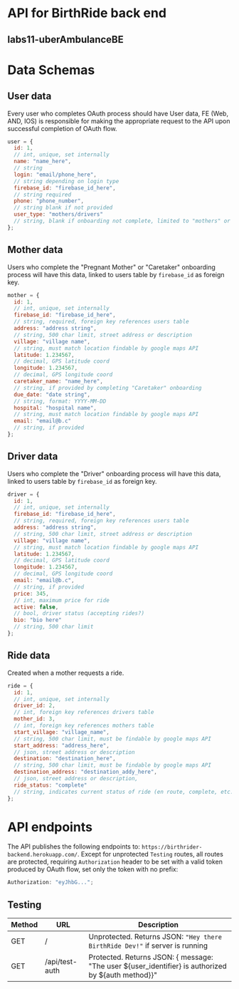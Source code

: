 # API for BirthRide back end

## labs11-uberAmbulanceBE

# Data Schemas

## User data

Every user who completes OAuth process should have User data, FE (Web, AND, IOS) is responsible for making the appropriate request to the API upon successful completion of OAuth flow.

```js
user = {
  id: 1,
  // int, unique, set internally
  name: "name_here",
  // string
  login: "email/phone_here",
  // string depending on login type
  firebase_id: "firebase_id_here",
  // string required
  phone: "phone_number",
  // string blank if not provided
  user_type: "mothers/drivers"
  // string, blank if onboarding not complete, limited to "mothers" or "drivers"
};
```

## Mother data

Users who complete the "Pregnant Mother" or "Caretaker" onboarding process will have this data, linked to users table by `firebase_id` as foreign key.

```js
mother = {
  id: 1,
  // int, unique, set internally
  firebase_id: "firebase_id_here",
  // string, required, foreign key references users table
  address: "address string",
  // string, 500 char limit, street address or description
  village: "village name",
  // string, must match location findable by google maps API
  latitude: 1.234567,
  // decimal, GPS latitude coord
  longitude: 1.234567,
  // decimal, GPS longitude coord
  caretaker_name: "name_here",
  // string, if provided by completing "Caretaker" onboarding
  due_date: "date string",
  // string, format: YYYY-MM-DD
  hospital: "hospital name",
  // string, must match location findable by google maps API
  email: "email@b.c"
  // string, if provided
};
```

## Driver data

Users who complete the "Driver" onboarding process will have this data, linked to users table by `firebase_id` as foreign key.

```js
driver = {
  id: 1,
  // int, unique, set internally
  firebase_id: "firebase_id_here",
  // string, required, foreign key references users table
  address: "address string",
  // string, 500 char limit, street address or description
  village: "village name",
  // string, must match location findable by google maps API
  latitude: 1.234567,
  // decimal, GPS latitude coord
  longitude: 1.234567,
  // decimal, GPS longitude coord
  email: "email@b.c",
  // string, if provided
  price: 345,
  // int, maximum price for ride
  active: false,
  // bool, driver status (accepting rides?)
  bio: "bio here"
  // string, 500 char limit
};
```

## Ride data

Created when a mother requests a ride.

```js
ride = {
  id: 1,
  // int, unique, set internally
  driver_id: 2,
  // int, foreign key references drivers table
  mother_id: 3,
  // int, foreign key references mothers table
  start_village: "village_name",
  // string, 500 char limit, must be findable by google maps API
  start_address: "address_here",
  // json, street address or description
  destination: "destination_here",
  // string, 500 char limit, must be findable by google maps API
  destination_address: "destination_addy_here",
  // json, street address or description,
  ride_status: "complete"
  // string, indicates current status of ride (en route, complete, etc.)
};
```

# API endpoints

The API publishes the following endpoints to: `https://birthrider-backend.herokuapp.com/`. Except for unprotected `Testing` routes, all routes are protected, requiring `Authorization` header to be set with a valid token produced by OAuth flow, set only the token with no prefix:

```js
Authorization: "eyJhbG...";
```

## Testing

| Method | URL            | Description                                                                                        |
| ------ | -------------- | -------------------------------------------------------------------------------------------------- |
| GET    | /              | Unprotected. Returns JSON: `"Hey there BirthRide Dev!"` if server is running                       |
| GET    | /api/test-auth | Protected. Returns JSON: { message: "The user ${user_identifier} is authorized by ${auth method}}" |
